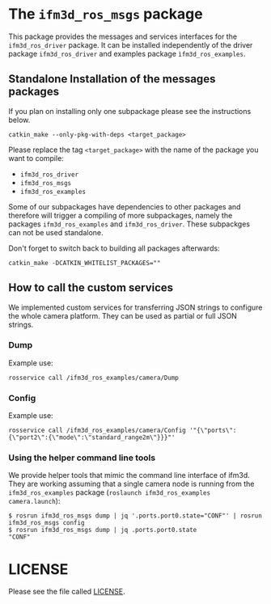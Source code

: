 # The `ifm3d_ros_msgs` package

This package provides the messages and services interfaces for the `ifm3d_ros_driver` package. It can be installed independently of the driver package `ifm3d_ros_driver` and examples package `ìfm3d_ros_examples`.

## Standalone Installation of the messages packages
If you plan on installing only one subpackage please see the instructions below. 

```
catkin_make --only-pkg-with-deps <target_package>
```
Please replace the tag `<target_package>` with the name of the package you want to compile:  
+ `ifm3d_ros_driver`
+ `ifm3d_ros_msgs`
+ `ifm3d_ros_examples`

Some of our subpackages have dependencies to other packages and therefore will trigger a compiling of more subpackages, namely the packages `ifm3d_ros_examples` and `ifm3d_ros_driver`. These subpackges can not be used standalone.

Don't forget to switch back to building all packages afterwards:  
```
catkin_make -DCATKIN_WHITELIST_PACKAGES=""
```

## How to call the custom services
We implemented custom services for transferring JSON strings to configure the whole camera platform. They can be used as partial or full JSON strings.

### Dump
Example use:
```
rosservice call /ifm3d_ros_examples/camera/Dump
```

### Config
Example use:
```
rosservice call /ifm3d_ros_examples/camera/Config '"{\"ports\":{\"port2\":{\"mode\":\"standard_range2m\"}}}"'
```


### Using the helper command line tools

We provide helper tools that mimic the command line interface of ifm3d. They are working assuming that a single camera node is running from the `ifm3d_ros_examples` package (`roslaunch ifm3d_ros_examples camera.launch`):
```
$ rosrun ifm3d_ros_msgs dump | jq '.ports.port0.state="CONF"' | rosrun ifm3d_ros_msgs config
$ rosrun ifm3d_ros_msgs dump | jq .ports.port0.state
"CONF"
```

# LICENSE
Please see the file called [LICENSE](LICENSE).